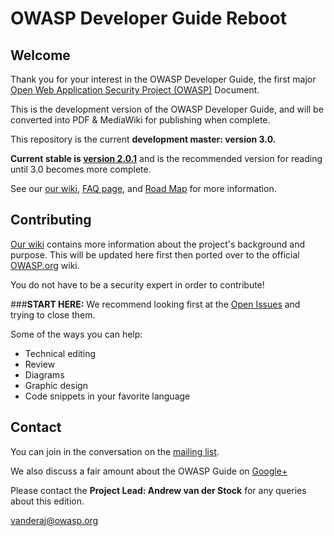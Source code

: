 # OWASP Developer Guide Reboot

## Welcome

Thank you for your interest in the OWASP Developer Guide, the first major [Open Web Application Security Project (OWASP)](https://owasp.org) Document. 

This is the development version of the OWASP Developer Guide, and will be converted into PDF & MediaWiki for publishing when complete. 

This repository is the current **development master: version 3.0.**

**Current stable is [version 2.0.1](https://github.com/OWASP/DevGuide/tree/dc5a2977a4797d9b98486417a5527b9f15d8a251/DevGuide2.0.1)** and is the recommended version for reading until 3.0 becomes more complete.

See our [our wiki](https://github.com/OWASP/DevGuide/wiki), [FAQ page](https://github.com/OWASP/DevGuide/wiki/FAQs), and [Road Map](https://github.com/OWASP/DevGuide/wiki/Road-Map) for more information.


## Contributing

[Our wiki](https://github.com/OWASP/DevGuide/wiki) contains more information about the project's background and purpose. This will be updated here first then ported over to the official [OWASP.org](https://owasp.org) wiki.

You do not have to be a security expert in order to contribute! 

###**START HERE:** We recommend looking first at the [Open Issues](https://github.com/OWASP/DevGuide/issues) and trying to close them.

Some of the ways you can help:

* Technical editing
* Review
* Diagrams
* Graphic design
* Code snippets in your favorite language

## Contact

You can join in the conversation on the [mailing list](https://lists.owasp.org/mailman/listinfo/owasp-guide).

We also discuss a fair amount about the OWASP Guide on [Google+](https://plus.google.com/communities/105181517914716500346)

Please contact the **Project Lead: Andrew van der Stock** for any queries about this edition. 

[vanderaj@owasp.org](mailto:vanderaj@owasp.org)

